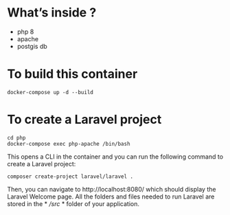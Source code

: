 # What’s inside ?

- php 8
- apache
- postgis db

# To build this container

```
docker-compose up -d --build
```

# To create a Laravel project

```
cd php
docker-compose exec php-apache /bin/bash
```

This opens a CLI in the container and you can run the following command to create a Laravel project:

```
composer create-project laravel/laravel .
```

Then, you can navigate to http://localhost:8080/ which should display the Laravel Welcome page.
All the folders and files needed to run Laravel are stored in the * */src* * folder of your application.